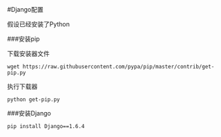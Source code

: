 
#Django配置


假设已经安装了Python

###安装pip

下载安装器文件

    wget https://raw.githubusercontent.com/pypa/pip/master/contrib/get-pip.py

执行下载器

    python get-pip.py

###安装Django

    pip install Django==1.6.4
